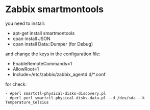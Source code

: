 # Zabbix smartmontools
you need to install:
- apt-get install smartmontools
- cpan install JSON
- cpan install Data::Dumper (for Debug)

and change the keys in the configuration file:

- EnableRemoteCommands=1
- AllowRoot=1
- Include=/etc/zabbix/zabbix_agentd.d/*.conf

for check:

```shell
- #perl smartctl-physical-disks-discovery.pl
- #perl perl smartctl-physical-disks-data.pl --d /dev/sda --k Temperature_Celsius
```
